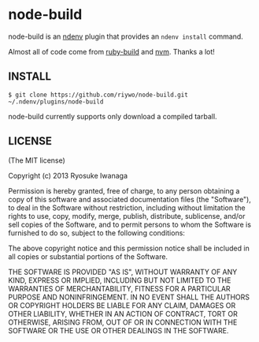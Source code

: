 # node-build
node-build is an [ndenv](https://github.com/riywo/ndenv) plugin that provides an `ndenv install` command.

Almost all of code come from [ruby-build](https://github.com/sstephenson/ruby-build) and [nvm](https://github.com/creationix/nvm). Thanks a lot!

## INSTALL

    $ git clone https://github.com/riywo/node-build.git ~/.ndenv/plugins/node-build

node-build currently supports only download a compiled tarball. 

## LICENSE

(The MIT license)

Copyright (c) 2013 Ryosuke Iwanaga

Permission is hereby granted, free of charge, to any person obtaining a copy of this software and associated documentation files (the "Software"), to deal in the Software without restriction, including without limitation the rights to use, copy, modify, merge, publish, distribute, sublicense, and/or sell copies of the Software, and to permit persons to whom the Software is furnished to do so, subject to the following conditions:

The above copyright notice and this permission notice shall be included in all copies or substantial portions of the Software.

THE SOFTWARE IS PROVIDED "AS IS", WITHOUT WARRANTY OF ANY KIND, EXPRESS OR IMPLIED, INCLUDING BUT NOT LIMITED TO THE WARRANTIES OF MERCHANTABILITY, FITNESS FOR A PARTICULAR PURPOSE AND NONINFRINGEMENT. IN NO EVENT SHALL THE AUTHORS OR COPYRIGHT HOLDERS BE LIABLE FOR ANY CLAIM, DAMAGES OR OTHER LIABILITY, WHETHER IN AN ACTION OF CONTRACT, TORT OR OTHERWISE, ARISING FROM, OUT OF OR IN CONNECTION WITH THE SOFTWARE OR THE USE OR OTHER DEALINGS IN THE SOFTWARE.